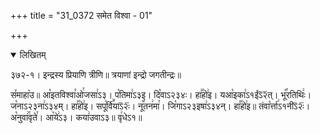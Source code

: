 +++
title = "31_0372 समेत विश्वा - 01"

+++
<details open><summary>लिखितम्</summary>

३७२-१। इन्द्रस्य प्रियाणि त्रीणि॥ त्रयाणां इन्द्रो जगतीन्द्रः॥

स꣤माहा꣥उ॥ आ꣡इतविश्वा꣯ओ꣯जसा꣢ऽ३। प꣡तिमा꣢ऽ३इ। दि꣡वाऽ२३४ः। हा꣣꣯हो꣢इ। यआ꣡इका꣢ऽ१ईऽ᳒२᳒त्। भू꣡꣯रतिथिः꣢। ज꣡नाऽ२३ना꣢ऽ३४म्। हा꣣꣯हो꣢इ। सपू꣡र्वि꣪याऽ᳒२ः᳒। नू꣡꣯तन꣢मा꣯। जि꣡गाऽ२३इषा꣢ऽ३४न्। हा꣣꣯हो꣢इ॥ तंवा꣡र्त्ता꣢ऽ१नीऽ᳒२ः᳒। अ꣡नुवा꣢꣯वृते꣯। आ꣡ये꣢ऽ३। कया꣢उवाऽ३॥ वृ꣢धेऽ१॥
</details>